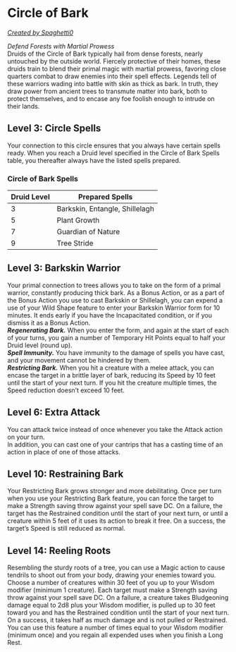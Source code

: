 # Circle of Bark
[*Created by Spaghetti0*](https://bio.site/spaghetti0)

*Defend Forests with Martial Prowess*  
Druids of the Circle of Bark typically hail from dense forests, nearly untouched by the outside world. Fiercely protective of their homes, these druids train to blend their primal magic with martial prowess, favoring close quarters combat to draw enemies into their spell effects. Legends tell of these warriors wading into battle with skin as thick as bark. In truth, they draw power from ancient trees to transmute matter into bark, both to protect themselves, and to encase any foe foolish enough to intrude on their lands.

## Level 3: Circle Spells
Your connection to this circle ensures that you always have certain spells ready. When you reach a Druid level specified in the Circle of Bark Spells table, you thereafter always have the listed spells prepared.
### Circle of Bark Spells
| Druid Level | Prepared Spells                |
|-------------|--------------------------------|
| 3           | Barkskin, Entangle, Shillelagh |
| 5           | Plant Growth                   |
| 7           | Guardian of Nature             |
| 9           | Tree Stride                    |

## Level 3: Barkskin Warrior
Your primal connection to trees allows you to take on the form of a primal warrior, constantly producing thick bark. As a Bonus Action, or as a part of the Bonus Action you use to cast Barkskin or Shillelagh, you can expend a use of your Wild Shape feature to enter your Barkskin Warrior form for 10 minutes. It ends early if you have the Incapacitated condition, or if you dismiss it as a Bonus Action.  
***Regenerating Bark.*** When you enter the form, and again at the start of each of your turns, you gain a number of Temporary Hit Points equal to half your Druid level (round up).  
***Spell Immunity.*** You have immunity to the damage of spells you have cast, and your movement cannot be hindered by them.  
***Restricting Bark.*** When you hit a creature with a melee attack, you can encase the target in a brittle layer of bark, reducing its Speed by 10 feet until the start of your next turn. If you hit the creature multiple times, the Speed reduction doesn’t exceed 10 feet.

## Level 6: Extra Attack
You can attack twice instead of once whenever you take the Attack action on your turn.  
In addition, you can cast one of your cantrips that has a casting time of an action in place of one of those attacks.

## Level 10: Restraining Bark
Your Restricting Bark grows stronger and more debilitating. Once per turn when you use your Restricting Bark feature, you can force the target to make a Strength saving throw against your spell save DC. On a failure, the target has the Restrained condition until the start of your next turn, or until a creature within 5 feet of it uses its action to break it free. On a success, the target’s Speed is still reduced as normal.

## Level 14: Reeling Roots
Resembling the sturdy roots of a tree, you can use a Magic action to cause tendrils to shoot out from your body, drawing your enemies toward you. Choose a number of creatures within 30 feet of you up to your Wisdom modifier (minimum 1 creature). Each target must make a Strength saving throw against your spell save DC. On a failure, a creature takes Bludgeoning damage equal to 2d8 plus your Wisdom modifier, is pulled up to 30 feet toward you and has the Restrained condition until the start of your next turn. On a success, it takes half as much damage and is not pulled or Restrained.  
You can use this feature a number of times equal to your Wisdom modifier (minimum once) and you regain all expended uses when you finish a Long Rest.